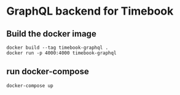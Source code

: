 # GraphQL backend for Timebook

## Build the docker image

```
docker build --tag timebook-graphql .
docker run -p 4000:4000 timebook-graphql
```

## run docker-compose

```
docker-compose up
```

